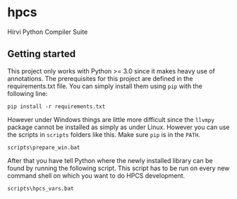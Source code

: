 hpcs
====

Hirvi Python Compiler Suite

Getting started
---------------

This project only works with Python >= 3.0 since it makes heavy use of
annotations. The prerequisites for this project are defined in the
requirements.txt file. You can simply install them using `pip` with the
following line:

    pip install -r requirements.txt

However under Windows things are little more difficult since the `llvmpy`
package cannot be installed as simply as under Linux. However you can use the
scripts in `scripts` folders like this. Make sure `pip` is in the `PATH`.

    scripts\prepare_win.bat

After that you have tell Python where the newly installed library can be found
by running the following script. This script has to be run on every new command
shell on which you want to do HPCS development.

    scripts\hpcs_vars.bat
